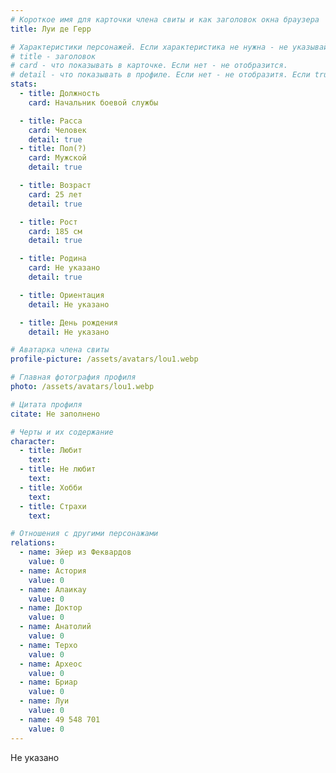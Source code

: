 ```yaml
---
# Короткое имя для карточки члена свиты и как заголовок окна браузера
title: Луи де Герр

# Характеристики персонажей. Если характеристика не нужна - не указывай. Оставлять пустыми не надо.
# title - заголовок
# card - что показывать в карточке. Если нет - не отобразится.
# detail - что показывать в профиле. Если нет - не отобразитя. Если true - то же что и в карточке.
stats:
  - title: Должность
    card: Начальник боевой службы

  - title: Расса
    card: Человек
    detail: true
  - title: Пол(?)
    card: Мужской
    detail: true

  - title: Возраст
    card: 25 лет
    detail: true

  - title: Рост
    card: 185 см
    detail: true

  - title: Родина
    card: Не указано
    detail: true

  - title: Ориентация
    detail: Не указано

  - title: День рождения
    detail: Не указано

# Аватарка члена свиты
profile-picture: /assets/avatars/lou1.webp

# Главная фотография профиля
photo: /assets/avatars/lou1.webp

# Цитата профиля
citate: Не заполнено

# Черты и их содержание
character:
  - title: Любит
    text: 
  - title: Не любит
    text: 
  - title: Хобби
    text: 
  - title: Страхи
    text: 

# Отношения с другими персонажами
relations:
  - name: Эйер из Феквардов
    value: 0
  - name: Астория
    value: 0
  - name: Алаикаy
    value: 0
  - name: Доктор
    value: 0
  - name: Анатолий
    value: 0
  - name: Терхо
    value: 0
  - name: Археос
    value: 0
  - name: Бриар
    value: 0
  - name: Луи
    value: 0
  - name: 49 548 701
    value: 0
---
```


Не указано